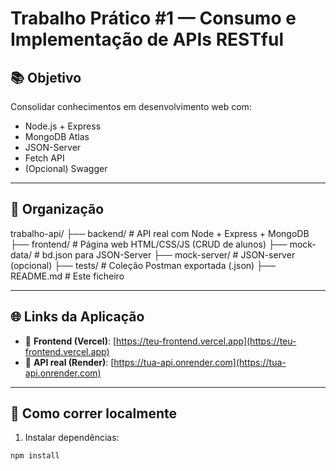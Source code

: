 # Trabalho Prático #1 — Consumo e Implementação de APIs RESTful

## 📚 Objetivo
Consolidar conhecimentos em desenvolvimento web com:
- Node.js + Express
- MongoDB Atlas
- JSON-Server
- Fetch API
- (Opcional) Swagger

---

## 📁 Organização

trabalho-api/
├── backend/ # API real com Node + Express + MongoDB
├── frontend/ # Página web HTML/CSS/JS (CRUD de alunos)
├── mock-data/ # bd.json para JSON-Server
├── mock-server/ # JSON-server (opcional)
├── tests/ # Coleção Postman exportada (.json)
├── README.md # Este ficheiro


---

## 🌐 Links da Aplicação

- 🔗 **Frontend (Vercel)**: [https://teu-frontend.vercel.app](https://teu-frontend.vercel.app)
- 🔗 **API real (Render)**: [https://tua-api.onrender.com](https://tua-api.onrender.com)

---

## 🚀 Como correr localmente

1. Instalar dependências:
```bash
npm install
